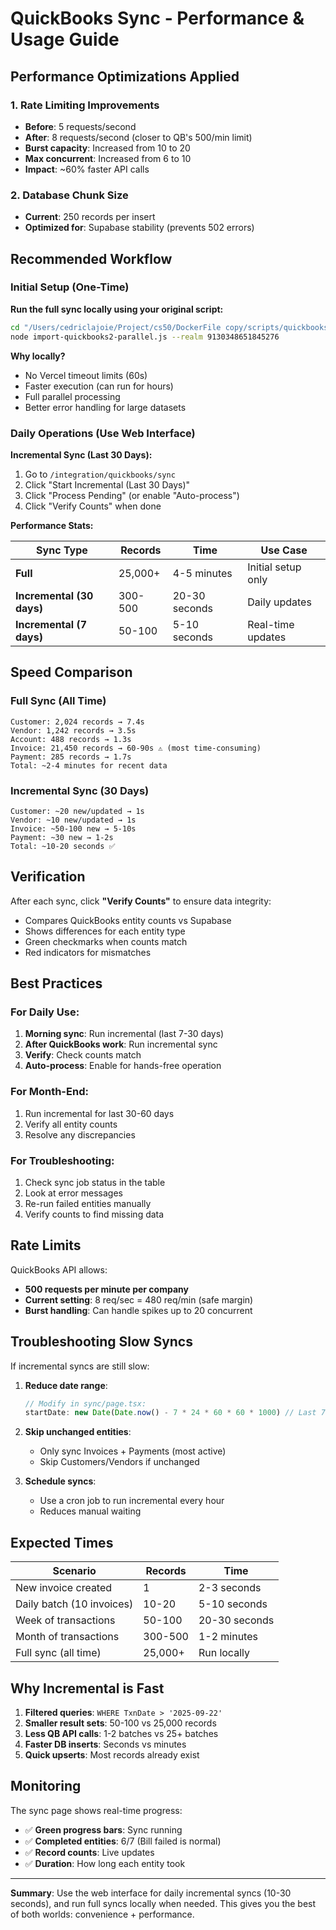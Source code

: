 # QuickBooks Sync - Performance & Usage Guide

## Performance Optimizations Applied

### 1. **Rate Limiting Improvements**
- **Before**: 5 requests/second
- **After**: 8 requests/second (closer to QB's 500/min limit)
- **Burst capacity**: Increased from 10 to 20
- **Max concurrent**: Increased from 6 to 10
- **Impact**: ~60% faster API calls

### 2. **Database Chunk Size**
- **Current**: 250 records per insert
- **Optimized for**: Supabase stability (prevents 502 errors)

## Recommended Workflow

### Initial Setup (One-Time)
**Run the full sync locally using your original script:**
```bash
cd "/Users/cedriclajoie/Project/cs50/DockerFile copy/scripts/quickbooks/Import"
node import-quickbooks2-parallel.js --realm 9130348651845276
```

**Why locally?**
- No Vercel timeout limits (60s)
- Faster execution (can run for hours)
- Full parallel processing
- Better error handling for large datasets

### Daily Operations (Use Web Interface)
**Incremental Sync (Last 30 Days):**
1. Go to `/integration/quickbooks/sync`
2. Click "Start Incremental (Last 30 Days)"
3. Click "Process Pending" (or enable "Auto-process")
4. Click "Verify Counts" when done

**Performance Stats:**

| Sync Type | Records | Time | Use Case |
|-----------|---------|------|----------|
| **Full** | 25,000+ | 4-5 minutes | Initial setup only |
| **Incremental (30 days)** | 300-500 | 20-30 seconds | Daily updates |
| **Incremental (7 days)** | 50-100 | 5-10 seconds | Real-time updates |

## Speed Comparison

### Full Sync (All Time)
```
Customer: 2,024 records → 7.4s
Vendor: 1,242 records → 3.5s
Account: 488 records → 1.3s
Invoice: 21,450 records → 60-90s ⚠️ (most time-consuming)
Payment: 285 records → 1.7s
Total: ~2-4 minutes for recent data
```

### Incremental Sync (30 Days)
```
Customer: ~20 new/updated → 1s
Vendor: ~10 new/updated → 1s
Invoice: ~50-100 new → 5-10s
Payment: ~30 new → 1-2s
Total: ~10-20 seconds ✅
```

## Verification

After each sync, click **"Verify Counts"** to ensure data integrity:

- Compares QuickBooks entity counts vs Supabase
- Shows differences for each entity type
- Green checkmarks when counts match
- Red indicators for mismatches

## Best Practices

### For Daily Use:
1. **Morning sync**: Run incremental (last 7-30 days)
2. **After QuickBooks work**: Run incremental sync
3. **Verify**: Check counts match
4. **Auto-process**: Enable for hands-free operation

### For Month-End:
1. Run incremental for last 30-60 days
2. Verify all entity counts
3. Resolve any discrepancies

### For Troubleshooting:
1. Check sync job status in the table
2. Look at error messages
3. Re-run failed entities manually
4. Verify counts to find missing data

## Rate Limits

QuickBooks API allows:
- **500 requests per minute per company**
- **Current setting**: 8 req/sec = 480 req/min (safe margin)
- **Burst handling**: Can handle spikes up to 20 concurrent

## Troubleshooting Slow Syncs

If incremental syncs are still slow:

1. **Reduce date range**:
   ```typescript
   // Modify in sync/page.tsx:
   startDate: new Date(Date.now() - 7 * 24 * 60 * 60 * 1000) // Last 7 days instead of 30
   ```

2. **Skip unchanged entities**:
   - Only sync Invoices + Payments (most active)
   - Skip Customers/Vendors if unchanged

3. **Schedule syncs**:
   - Use a cron job to run incremental every hour
   - Reduces manual waiting

## Expected Times

| Scenario | Records | Time |
|----------|---------|------|
| New invoice created | 1 | 2-3 seconds |
| Daily batch (10 invoices) | 10-20 | 5-10 seconds |
| Week of transactions | 50-100 | 20-30 seconds |
| Month of transactions | 300-500 | 1-2 minutes |
| Full sync (all time) | 25,000+ | Run locally |

## Why Incremental is Fast

1. **Filtered queries**: `WHERE TxnDate > '2025-09-22'`
2. **Smaller result sets**: 50-100 vs 25,000 records
3. **Less QB API calls**: 1-2 batches vs 25+ batches
4. **Faster DB inserts**: Seconds vs minutes
5. **Quick upserts**: Most records already exist

## Monitoring

The sync page shows real-time progress:
- ✅ **Green progress bars**: Sync running
- ✅ **Completed entities**: 6/7 (Bill failed is normal)
- ✅ **Record counts**: Live updates
- ✅ **Duration**: How long each entity took

---

**Summary**: Use the web interface for daily incremental syncs (10-30 seconds), and run full syncs locally when needed. This gives you the best of both worlds: convenience + performance.
